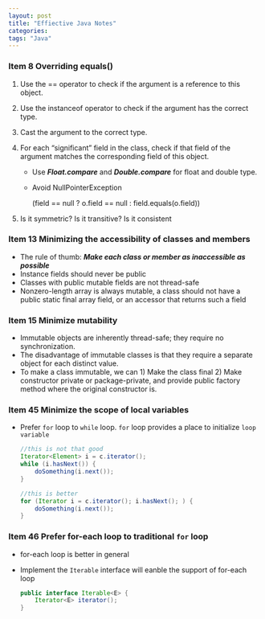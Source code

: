 ```yaml
---
layout: post
title: "Effiective Java Notes"
categories:
tags: "Java"
---
```


### Item 8 Overriding equals()

1. Use the == operator to check if the argument is a reference to this object.
2. Use the instanceof operator to check if the argument has the correct type.
3. Cast the argument to the correct type.
4. For each “significant” field in the class, check if that field of the argument matches the corresponding field of this object. 
    - Use ***Float.compare*** and ***Double.compare*** for float and double type.
    - Avoid NullPointerException
    
        (field == null ? o.field == null : field.equals(o.field))
    
5. Is it symmetric? Is it transitive? Is it consistent

### Item 13 Minimizing the accessibility of classes and members

- The rule of thumb: ***Make each class or member as inaccessible as possible***
- Instance fields should never be public
- Classes with public mutable fields are not thread-safe
- Nonzero-length array is always mutable, a class should not have a public static final array field, or an accessor that returns such a field

### Item 15 Minimize mutability

- Immutable objects are inherently thread-safe; they require no synchronization.
- The disadvantage of immutable classes is that they require a separate object for each distinct value. 
- To make a class immutable, we can 1) Make the class final 2) Make constructor private or package-private, and provide public factory method where the original constructor is.


### Item 45 Minimize the scope of local variables
- Prefer ```for``` loop to ```while``` loop. ```for``` loop provides a place to initialize ```loop variable```

    ```java
    //this is not that good
    Iterator<Element> i = c.iterator();
    while (i.hasNext()) {
        doSomething(i.next());
    }

    //this is better
    for (Iterator i = c.iterator(); i.hasNext(); ) {
        doSomething(i.next());
    }
    ```

### Item 46 Prefer for-each loop to traditional ```for``` loop
- for-each loop is better in general
- Implement the ```Iterable``` interface will eanble the support of for-each loop

    ```java
    public interface Iterable<E> {
        Iterator<E> iterator();
    }
    ```
